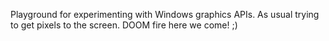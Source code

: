 Playground for experimenting with Windows graphics APIs. As usual trying to get pixels to the screen. DOOM fire here we come! ;)
